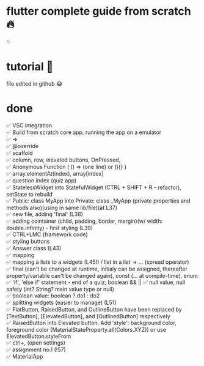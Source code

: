 # flutter complete guide from scratch 🔥
✨  
# tutorial 🤣
file edited in github 😂  
# done
✅ VSC integration  
✅ Build from scratch core app, running the app on a emulator  
✅ =>  
✅ @override  
✅ scaffold  
✅ column, row, elevated buttons, OnPressed,  
✅ Anonymous Function (  () => (one line) or (){} )   
✅ array.elementAt(index), array[index]  
✅ question index (quiz app)  
✅ StatelessWidget into StatefulWidget (CTRL + SHIFT + R - refactor), setState to rebuild  
✅ Public: class MyApp into Private: class _MyApp  (private properties and methods also)(using in same lib/file)(at L37)  
✅ new file, adding 'final' (L38)  
✅ adding cointainer (child, padding, border, margin)(w/ width: double.infinity) - first styling (L39)  
✅ CTRL+LMC (framework code)  
✅ styling buttons  
✅ Answer class (L43)  
✅ mapping  
✅ mapping a lists to a widgets (L45!) / list in a list -> ... (spread operator)  
✅ final (can't be changed at runtime, initialy can be assigned, thereafter property/variable can't be changed again), const (... at compile-time), enum  
✅ 'if', 'else if' statement - end of a quiz; boolean && || 
✅ null value, null safety (int? String? main value type or null)  
✅ boolean value: boolean ? do1 : do2  
✅ splitting widgets (easier to manage) (L51)  
✅ FlatButton, RaisedButton, and OutlineButton have been replaced by [TextButton], [ElevatedButton], and [OutlinedButton] respectively  
✅ RaisedButton into Elevated button. Add 'style': background color, foreground color (MaterialStateProperty.all(Colors.XYZ)) or use ElevatedButton.styleFrom  
✅ ctrl+,  (open settings)  
✅ assignment no.1 (!57)  
✅ MaterialApp